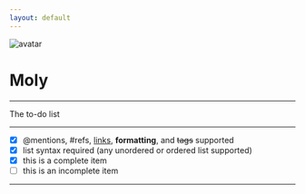 ```yaml
---
layout: default
---
```


![avatar](avatar.jpg)

# Moly

- - -
The to-do list
- - -

- [x] @mentions, #refs, [links](), **formatting**, and <del>tags</del> supported
- [x] list syntax required (any unordered or ordered list supported)
- [x] this is a complete item
- [ ] this is an incomplete item

- - -
